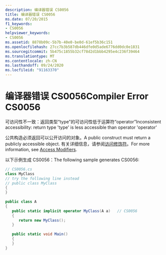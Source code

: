 ```yaml
---
description: 编译器错误 CS0056
title: 编译器错误 CS0056
ms.date: 07/20/2015
f1_keywords:
- CS0056
helpviewer_keywords:
- CS0056
ms.assetid: 8878b09c-5b7b-40e0-be0d-61ef5b36c151
ms.openlocfilehash: 27cc7b3b587db446dfe0d5ade6776dd0dc0e1831
ms.sourcegitcommit: 5b475c1855b32cf78d2d1bbb4295e4c236f39464
ms.translationtype: MT
ms.contentlocale: zh-CN
ms.lasthandoff: 09/24/2020
ms.locfileid: "91163370"
---
```

# <a name="compiler-error-cs0056"></a><span data-ttu-id="6c240-103">编译器错误 CS0056</span><span class="sxs-lookup"><span data-stu-id="6c240-103">Compiler Error CS0056</span></span>

<span data-ttu-id="6c240-104">可访问性不一致：返回类型“type”的可访问性低于运算符“operator”</span><span class="sxs-lookup"><span data-stu-id="6c240-104">Inconsistent accessibility: return type 'type' is less accessible than operator 'operator'</span></span>  
  
 <span data-ttu-id="6c240-105">公共构造必须返回可以公开访问的对象。</span><span class="sxs-lookup"><span data-stu-id="6c240-105">A public construct must return a publicly accessible object.</span></span> <span data-ttu-id="6c240-106">有关详细信息，请参阅[访问修饰符](../programming-guide/classes-and-structs/access-modifiers.md)。</span><span class="sxs-lookup"><span data-stu-id="6c240-106">For more information, see [Access Modifiers](../programming-guide/classes-and-structs/access-modifiers.md).</span></span>  
  
 <span data-ttu-id="6c240-107">以下示例生成 CS0056：</span><span class="sxs-lookup"><span data-stu-id="6c240-107">The following sample generates CS0056:</span></span>  
  
```csharp  
// CS0056.cs  
class MyClass  
// try the following line instead  
// public class MyClass  
{  
}  
  
public class A  
{  
   public static implicit operator MyClass(A a)   // CS0056  
   {  
      return new MyClass();  
   }  
  
   public static void Main()  
   {  
   }  
}  
```
